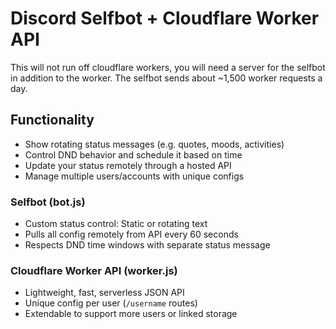 # Discord Selfbot + Cloudflare Worker API

This will not run off cloudflare workers, you will need a server for the selfbot in addition to the worker. The selfbot sends about ~1,500 worker requests a day.


## Functionality

- Show rotating status messages (e.g. quotes, moods, activities)
- Control DND behavior and schedule it based on time
- Update your status remotely through a hosted API
- Manage multiple users/accounts with unique configs

### Selfbot (bot.js)

- Custom status control: Static or rotating text
- Pulls all config remotely from API every 60 seconds
- Respects DND time windows with separate status message

### Cloudflare Worker API (worker.js)

- Lightweight, fast, serverless JSON API
- Unique config per user (`/username` routes)
- Extendable to support more users or linked storage
